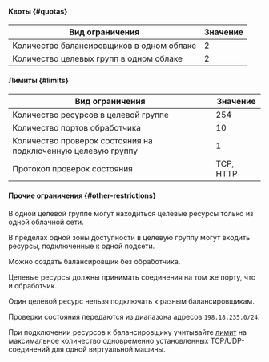 #### Квоты {#quotas}
Вид ограничения | Значение
----- | -----
Количество балансировщиков в одном облаке | 2
Количество целевых групп в одном облаке | 2

#### Лимиты {#limits}
Вид ограничения | Значение
----- | -----
Количество ресурсов в целевой группе | 254
Количество портов обработчика | 10
Количество проверок состояния на подключенную целевую группу | 1
Протокол проверок состояния | TCP, HTTP

#### Прочие ограничения {#other-restrictions}
В одной целевой группе могут находиться целевые ресурсы только из одной облачной сети. 

В пределах одной зоны доступности в целевую группу могут входить ресурсы, подключенные к одной подсети.

Можно создать балансировщик без обработчика.

Целевые ресурсы должны принимать соединения на том же порту, что и обработчик.

Один целевой ресурс нельзя подключать к разным балансировщикам.

Проверки состояния передаются из диапазона адресов `198.18.235.0/24`.

При подключении ресурсов к балансировщику учитывайте [лимит](../vpc/concepts/limits.md#limits) на максимальное количество одновременно установленных TCP/UDP-соединений для одной виртуальной машины.